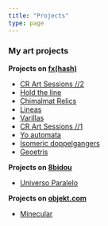 ```yaml
---
title: "Projects"
type: page
---
```



### My art projects

**Projects on [fx(hash)](https://www.fxhash.xyz/)**

  * [CR Art Sessions //2](https://www.fxhash.xyz/generative/22260)
  * [Hold the line](https://www.fxhash.xyz/generative/20554)
  * [Chimalmat Relics](https://www.fxhash.xyz/generative/19275)
  * [Lineas](https://www.fxhash.xyz/generative/18115)
  * [Varillas](https://www.fxhash.xyz/generative/16015)
  * [CR Art Sessions //1](https://www.fxhash.xyz/generative/14954)
  * [Yo automata](https://www.fxhash.xyz/generative/14427)
  * [Isomeric doppelgangers](https://www.fxhash.xyz/generative/13745)
  * [Geoetris](https://www.fxhash.xyz/generative/13194)


**Projects on [8bidou](https://www.8bidou.com/)**

  * [Universo Paralelo](https://ui.8bidou.com/inventory/?tab=2&addr=tz1fYx7JoBE8BNGAbhCKxEkFAufo3CH2Aa4r)


**Projects on [objekt.com](https://objkt.com/)**

  * [Minecular](https://objkt.com/collection/KT1TZzMc7b3xWVbuzs7GMmJXQWrJ1TR7Dz5o)
